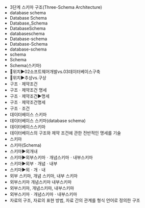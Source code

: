﻿- 3단계 스키마 구조(Three-Schema Architecture)
- database schema
- Database Schema
- Database_Schema
- DatabaseSchema
- databaseschema
- Database-schema
- Database-Schema
- database-schema
- schema
- Schema
- Schema(스키마)
- 📌위치▶️02소프트웨어개발vs.03데이터베이스구축
- 📌위치▶️추상vs.구상
- 구조ㆍ제약조건
- 구조ㆍ제약조건 명세
- 구조ㆍ제약조건▶️명세
- 구조ㆍ제약조건명세
- 구조ㆍ조건
- 데이터베이스 스키마
- 데이터베이스 스키마(database schema)
- 데이터베이스스키마
- 데이터베이스의 구조와 제약 조건에 관한 전반적인 명세를 기술
- 스키마
- 스키마(Schema)
- 스키마▶️외개내
- 스키마▶️외부스키마ㆍ개념스키마ㆍ내부스키마
- 스키마▶️외부ㆍ개념ㆍ내부
- 스키마▶️외ㆍ개ㆍ내
- 외부 스키마, 개념 스키마, 내부 스키마
- 외부스키마 개념스키마 내부스키마
- 외부스키마, 개념스키마, 내부스키마
- 외부스키마ㆍ개념스키마ㆍ내부스키마
- 자료의 구조, 자료의 표현 방법, 자료 간의 관계를 형식 언어로 정의한 구조
